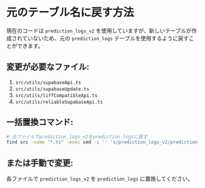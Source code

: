 # 元のテーブル名に戻す方法

現在のコードは `prediction_logs_v2` を使用していますが、新しいテーブルが作成されていないため、元の `prediction_logs` テーブルを使用するように戻すことができます。

## 変更が必要なファイル:

1. `src/utils/supabaseApi.ts`
2. `src/utils/supabaseUpdate.ts` 
3. `src/utils/liffCompatibleApi.ts`
4. `src/utils/reliableSupabaseApi.ts`

## 一括置換コマンド:

```bash
# 全ファイルでprediction_logs_v2をprediction_logsに戻す
find src -name "*.ts" -exec sed -i '' 's/prediction_logs_v2/prediction_logs/g' {} \;
```

## または手動で変更:

各ファイルで `prediction_logs_v2` を `prediction_logs` に置換してください。